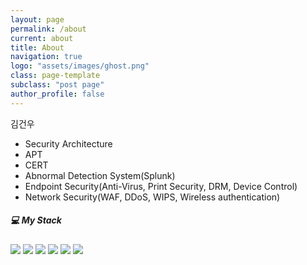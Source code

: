 ```yaml
---
layout: page
permalink: /about
current: about
title: About
navigation: true
logo: "assets/images/ghost.png"
class: page-template
subclass: "post page"
author_profile: false
---
```


김건우

- Security Architecture
- APT
- CERT
- Abnormal Detection System(Splunk)
- Endpoint Security(Anti-Virus, Print Security, DRM, Device Control)
- Network Security(WAF, DDoS, WIPS, Wireless authentication)

##### 💻 My Stack

<span>
<img display='inline-block' src="https://img.shields.io/badge/javascript-F7DF1E?style=for-the-badge&logo=javascript&logoColor=black">
<img display=inline-block src="https://img.shields.io/badge/python-3776AB?style=for-the-badge&logo=python&logoColor=white">
<img src="https://img.shields.io/badge/Splunk-007396?style=for-the-badge&logo=splunk&logoColor=white">
<img src="https://img.shields.io/badge/mysql-4479A1?style=for-the-badge&logo=mysql&logoColor=white">
<img src="https://img.shields.io/badge/node.js-339933?style=for-the-badge&logo=Node.js&logoColor=white">
<img src="https://img.shields.io/badge/github-181717?style=for-the-badge&logo=github&logoColor=white">
</span>
